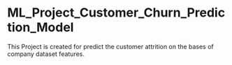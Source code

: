 # ML_Project_Customer_Churn_Prediction_Model
This Project is created for predict the customer attrition on the bases of company dataset features.
